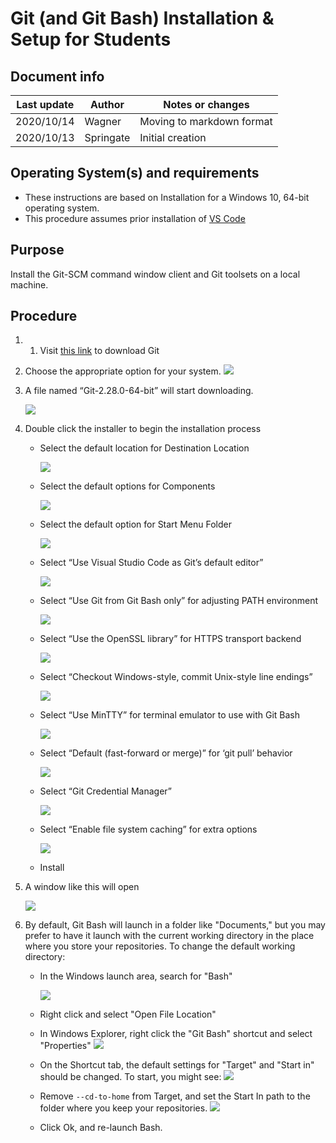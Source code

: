 # Git (and Git Bash) Installation & Setup for Students

## Document info

| Last update | Author         | Notes or changes                    |
|-------------|----------------|-------------------------------------|
| 2020/10/14  | Wagner         | Moving to markdown format           |
| 2020/10/13  | Springate      | Initial creation                    |


## Operating System(s) and requirements
* These instructions are based on Installation for a Windows 10, 64-bit operating system. 
* This procedure assumes prior installation of [VS Code](https://github.com/mjwagner2/esolab/blob/main/vscode/vscode.md)

## Purpose
Install the Git-SCM command window client and Git toolsets on a local machine.

## Procedure

1. 1)	Visit [this link](https://git-scm.com/downloads) to download Git

2.	Choose the appropriate option for your system. 
    ![](./image024.png)



3.	A file named “Git-2.28.0-64-bit” will start downloading.

    ![](./image026.png)


4.	Double click the installer to begin the installation process
    * Select the default location for Destination Location

        ![](./image028.png)

    * Select the default options for Components
        
        ![](./image029.png)

    * Select the default option for Start Menu Folder
        
        ![](./image030.png)

    * Select “Use Visual Studio Code as Git’s default editor”
    
        ![](./image031.png)

    * Select “Use Git from Git Bash only” for adjusting PATH environment
    
        ![](./image032.png)

    * Select “Use the OpenSSL library” for HTTPS transport backend
    
        ![](./image033.png)
        
    * Select “Checkout Windows-style, commit Unix-style line endings”
    
        ![](./image034.png)
        
    * Select “Use MinTTY” for terminal emulator to use with Git Bash
    
        ![](./image035.png)
        
    * Select “Default (fast-forward or merge)” for ‘git pull’ behavior
    
        ![](./image036.png)
        
    * Select “Git Credential Manager” 
    
        ![](./image037.png)

    * Select “Enable file system caching” for extra options
    
        ![](./image038.png)

    * Install

5. A window like this will open

    ![](./image039.png)

6. By default, Git Bash will launch in a folder like "Documents," but you may prefer to have it launch with the current working directory in the place where you store your repositories. To change the default working directory:
    * In the Windows launch area, search for "Bash"

        ![](./image040.png)

    * Right click and select "Open File Location"

    * In Windows Explorer, right click the "Git Bash" shortcut and select "Properties"
        ![](./image041.png)

    * On the Shortcut tab, the default settings for "Target" and "Start in" should be changed. To start, you might see:
        ![](./image042.png)

    * Remove `--cd-to-home` from Target, and set the Start In path to the folder where you keep your repositories.
        ![](./image043.png) 

    * Click Ok, and re-launch Bash. 
